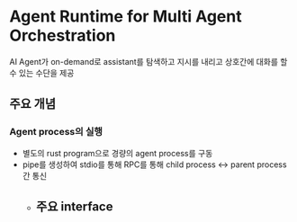 # Agent Runtime for Multi Agent Orchestration

AI Agent가 on-demand로 assistant를 탐색하고 지시를 내리고 상호간에 대화를 할 수 있는 수단을 제공

## 주요 개념

### Agent process의 실행

- 별도의 rust program으로 경량의 agent process를 구동
- pipe를 생성하여 stdio를 통해 RPC를 통해 child process <-> parent process 간 통신
  - ## 주요 interface
